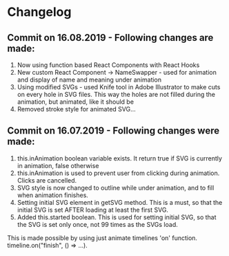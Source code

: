 # Changelog

## Commit on 16.08.2019 - Following changes are made:

1. Now using function based React Components with React Hooks
2. New custom React Component -> NameSwapper - used for animation and display of name and meaning under animation
3. Using modified SVGs - used Knife tool in Adobe Illustrator to make cuts on every hole in SVG files. This way the holes are not filled during the animation, but animated, like it should be
4. Removed stroke style for animated SVG...

## Commit on 16.07.2019 - Following changes were made:

1. this.inAnimation boolean variable exists. It return true if SVG is currently in animation, false otherwise
2. this.inAnimation is used to prevent user from clicking during animation. Clicks are cancelled.
3. SVG style is now changed to outline while under animation, and to fill when animation finishes.
4. Setting initial SVG element in getSVG method. This is a must, so that the initial SVG is set AFTER loading at least the first SVG.
5. Added this.started boolean. This is used for setting initial SVG, so that the SVG is set only once, not 99 times as the SVGs load.

This is made possible by using just animate timelines 'on' function. timeline.on("finish", () => ...).
